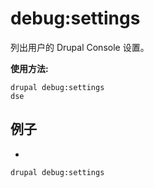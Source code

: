 # debug:settings
列出用户的 Drupal Console 设置。

**使用方法:**
```
drupal debug:settings
dse
```

## 例子
* 
```
drupal debug:settings
```
